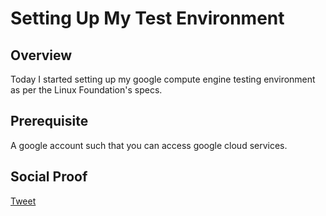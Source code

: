 
# Setting Up My Test Environment

## Overview

Today I started setting up my google compute engine testing environment as per the Linux Foundation's specs. 

## Prerequisite

A google account such that you can access google cloud services.

## Social Proof

[Tweet](https://twitter.com/lrnallday/status/1326159852515827715)
